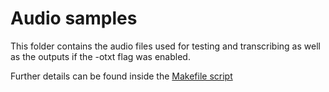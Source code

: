 # Audio samples

This folder contains the audio files used for testing and transcribing as well as the outputs if the -otxt flag was enabled.

Further details can be found inside the [Makefile script](
https://github.com/CamSP/whisper-sentiment-classifier-cpp/blob/Implementacion_Whisper/Whisper.cpp/Makefile#:~:text=samples%3A,rm%20samples/hp0.ogg)
